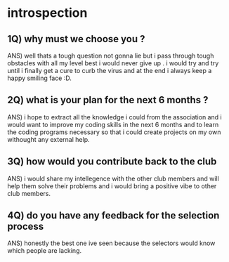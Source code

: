 # introspection

## 1Q) why must we choose you ?

ANS) well thats a tough question not gonna lie but i pass through tough obstacles with all my level best
i would never give up . i would try and try until i finally get a cure to curb the virus and at the end i always keep a happy smiling face :D.

## 2Q) what is your plan for the next 6 months ?

ANS) i hope to extract all the knowledge i could from the association and i would want to improve my coding skills in the next 6 months and to learn the coding programs necessary so that i could create projects on my own withought any external help.

## 3Q) how would you contribute back to the club

ANS) i would share my intellegence with the other club members and will help them solve   their        problems and i would bring a positive vibe to other club members.

## 4Q) do you have any feedback for the selection process

ANS) honestly the best one ive seen because the selectors would know which people are lacking.
 
 
